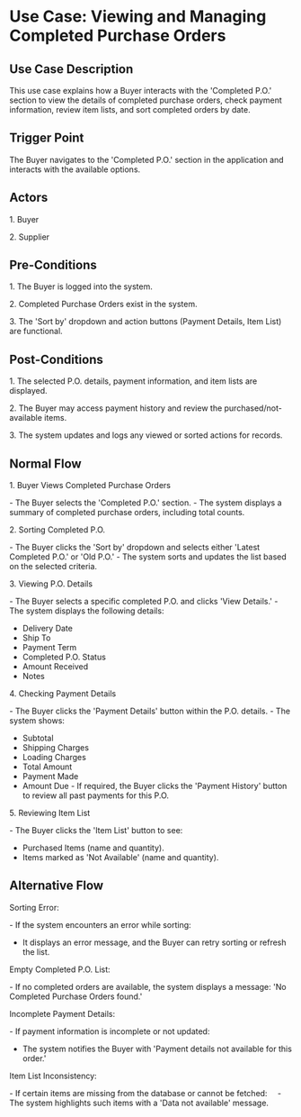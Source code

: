 ﻿# **Use Case: Viewing and Managing Completed Purchase Orders**
## **Use Case Description**
This use case explains how a Buyer interacts with the 'Completed P.O.' section to view the details of completed purchase orders, check payment information, review item lists, and sort completed orders by date.
## **Trigger Point**
The Buyer navigates to the 'Completed P.O.' section in the application and interacts with the available options.
## **Actors**
1\. Buyer

2\. Supplier
## **Pre-Conditions**
1\. The Buyer is logged into the system.

2\. Completed Purchase Orders exist in the system.

3\. The 'Sort by' dropdown and action buttons (Payment Details, Item List) are functional.
## **Post-Conditions**
1\. The selected P.O. details, payment information, and item lists are displayed.

2\. The Buyer may access payment history and review the purchased/not-available items.

3\. The system updates and logs any viewed or sorted actions for records.
## **Normal Flow**
1\. Buyer Views Completed Purchase Orders

\- The Buyer selects the 'Completed P.O.' section.
\- The system displays a summary of completed purchase orders, including total counts.

2\. Sorting Completed P.O.

\- The Buyer clicks the 'Sort by' dropdown and selects either 'Latest Completed P.O.' or 'Old P.O.'
\- The system sorts and updates the list based on the selected criteria.

3\. Viewing P.O. Details

\- The Buyer selects a specific completed P.O. and clicks 'View Details.'
\- The system displays the following details:
  - Delivery Date
  - Ship To
  - Payment Term
  - Completed P.O. Status
  - Amount Received
  - Notes

4\. Checking Payment Details

\- The Buyer clicks the 'Payment Details' button within the P.O. details.
\- The system shows:
- Subtotal
- Shipping Charges
- Loading Charges
- Total Amount
- Payment Made
- Amount Due
\- If required, the Buyer clicks the 'Payment History' button to review all past payments for this P.O.

5\. Reviewing Item List

\- The Buyer clicks the 'Item List' button to see:
- Purchased Items (name and quantity).
- Items marked as 'Not Available' (name and quantity).
## **Alternative Flow**
Sorting Error:

\- If the system encounters an error while sorting:
- It displays an error message, and the Buyer can retry sorting or refresh the list.

Empty Completed P.O. List:

\- If no completed orders are available, the system displays a message: 'No Completed Purchase Orders found.'

Incomplete Payment Details:

\- If payment information is incomplete or not updated:
- The system notifies the Buyer with 'Payment details not available for this order.'

Item List Inconsistency:

\- If certain items are missing from the database or cannot be fetched:
`  `- The system highlights such items with a 'Data not available' message.
